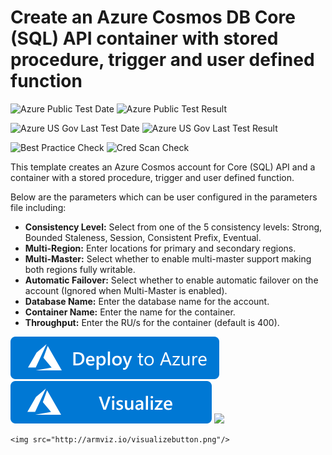 # Create an Azure Cosmos DB Core (SQL) API container with stored procedure, trigger and user defined function

![Azure Public Test Date](https://azurequickstartsservice.blob.core.windows.net/badges/101-cosmosdb-sql-container-sprocs/PublicLastTestDate.svg)
![Azure Public Test Result](https://azurequickstartsservice.blob.core.windows.net/badges/101-cosmosdb-sql-container-sprocs/PublicDeployment.svg)

![Azure US Gov Last Test Date](https://azurequickstartsservice.blob.core.windows.net/badges/101-cosmosdb-sql-container-sprocs/FairfaxLastTestDate.svg)
![Azure US Gov Last Test Result](https://azurequickstartsservice.blob.core.windows.net/badges/101-cosmosdb-sql-container-sprocs/FairfaxDeployment.svg)

![Best Practice Check](https://azurequickstartsservice.blob.core.windows.net/badges/101-cosmosdb-sql-container-sprocs/BestPracticeResult.svg)
![Cred Scan Check](https://azurequickstartsservice.blob.core.windows.net/badges/101-cosmosdb-sql-container-sprocs/CredScanResult.svg)

This template creates an Azure Cosmos account for Core (SQL) API and a container with a stored procedure, trigger and user defined function.

Below are the parameters which can be user configured in the parameters file including:

- **Consistency Level:** Select from one of the 5 consistency levels: Strong, Bounded Staleness, Session, Consistent Prefix, Eventual.
- **Multi-Region:** Enter locations for primary and secondary regions.
- **Multi-Master:** Select whether to enable multi-master support making both regions fully writable.
- **Automatic Failover:** Select whether to enable automatic failover on the account (Ignored when Multi-Master is enabled).
- **Database Name:** Enter the database name for the account.
- **Container Name:** Enter the name for the container.
- **Throughput:** Enter the RU/s for the container (default is 400).

[![Deploy To Azure](https://raw.githubusercontent.com/Azure/azure-quickstart-templates/master/1-CONTRIBUTION-GUIDE/images/deploytoazure.svg?sanitize=true)]("https://portal.azure.com/#create/Microsoft.Template/uri/https%3A%2F%2Fraw.githubusercontent.com%2FAzure%2Fazure-quickstart-templates%2Fmaster%2F101-cosmosdb-sql-container-sprocs%2Fazuredeploy.json")  [![Visualize](https://raw.githubusercontent.com/Azure/azure-quickstart-templates/master/1-CONTRIBUTION-GUIDE/images/visualizebutton.svg?sanitize=true)]("http://armviz.io/#/?load=https%3A%2F%2Fraw.githubusercontent.com%2FAzure%2Fazure-quickstart-templates%2Fmaster%2F101-cosmosdb-sql-container-sprocs%2Fazuredeploy.json")
    <img src="http://azuredeploy.net/deploybutton.png"/>


    <img src="http://armviz.io/visualizebutton.png"/>

